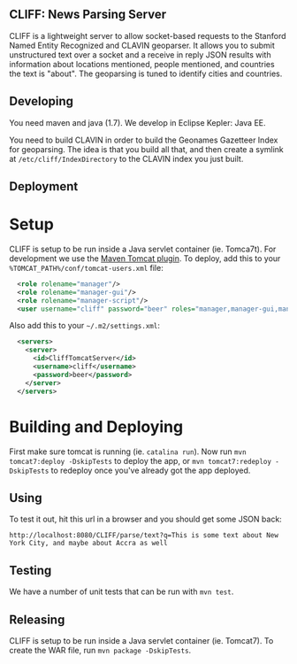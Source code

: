 CLIFF: News Parsing Server
--------------------------

CLIFF is a lightweight server to allow socket-based requests to the Stanford Named Entity 
Recognized and CLAVIN geoparser.  It allows you to submit unstructured text over a socket 
and a receive in reply JSON results with information about locations mentioned, people 
mentioned, and countries the text is "about".  The geoparsing is tuned to identify cities 
and countries.

Developing
----------

You need maven and java (1.7).  We develop in Eclipse Kepler: Java EE.

You need to build CLAVIN in order to build the Geonames Gazetteer Index for geoparsing. 
The idea is that you build all that, and then create a symlink at `/etc/cliff/IndexDirectory` 
to the CLAVIN index you just built.

Deployment
----------

# Setup

CLIFF is setup to be run inside a Java servlet container (ie. Tomca7t).  For development 
we use the [Maven Tomcat plugin](http://tomcat.apache.org/maven-plugin.html).  To deploy, 
add this to your `%TOMCAT_PATH%/conf/tomcat-users.xml` file:
```xml
  <role rolename="manager"/>
  <role rolename="manager-gui"/>
  <role rolename="manager-script"/>
  <user username="cliff" password="beer" roles="manager,manager-gui,manager-script"/>
```
Also add this to your `~/.m2/settings.xml`:
```xml
  <servers>
    <server>
	  <id>CliffTomcatServer</id>
      <username>cliff</username>
      <password>beer</password>
    </server>
  </servers>
```

# Building and Deploying

First make sure tomcat is running (ie. `catalina run`). Now run `mvn tomcat7:deploy -DskipTests` 
to deploy the app, or `mvn tomcat7:redeploy -DskipTests` to redeploy once you've already got 
the app deployed.

Using
-----

To test it out, hit this url in a browser and you should get some JSON back:

```
http://localhost:8080/CLIFF/parse/text?q=This is some text about New York City, and maybe about Accra as well
```

Testing
-------

We have a number of unit tests that can be run with `mvn test`.

Releasing
---------

CLIFF is setup to be run inside a Java servlet container (ie. Tomcat7).  To create the 
WAR file, run `mvn package -DskipTests`.
